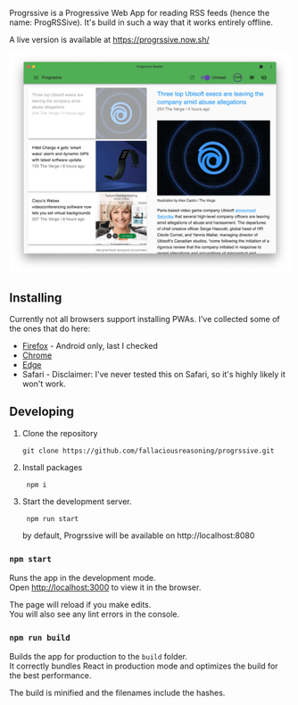 Progrssive is a Progressive Web App for reading RSS feeds (hence the name: ProgRSSive). It's build in such a way that it works entirely offline.

A live version is available at https://progrssive.now.sh/

![Progrssive installed as a PWA on desktop](https://github.com/fallaciousreasoning/progrssive/raw/master/images/desktop-installed-stream.png)

## Installing
Currently not all browsers support installing PWAs. I've collected some of the ones that do here:

- [Firefox](https://developer.mozilla.org/en-US/docs/Web/Progressive_web_apps/Add_to_home_screen) - Android only, last I checked
- [Chrome](https://support.google.com/chrome/answer/9658361)
- [Edge](https://www.ghacks.net/2020/03/02/how-to-install-progressive-web-apps-pwas-in-the-new-microsoft-edge/)
- Safari - Disclaimer: I've never tested this on Safari, so it's highly likely it won't work.

## Developing

1. Clone the repository
   
       git clone https://github.com/fallaciousreasoning/progrssive.git

2. Install packages

        npm i

3. Start the development server.

        npm run start
    by default, Progrssive will be available on http://localhost:8080

### `npm start`

Runs the app in the development mode.<br>
Open [http://localhost:3000](http://localhost:3000) to view it in the browser.

The page will reload if you make edits.<br>
You will also see any lint errors in the console.

### `npm run build`

Builds the app for production to the `build` folder.<br>
It correctly bundles React in production mode and optimizes the build for the best performance.

The build is minified and the filenames include the hashes.
